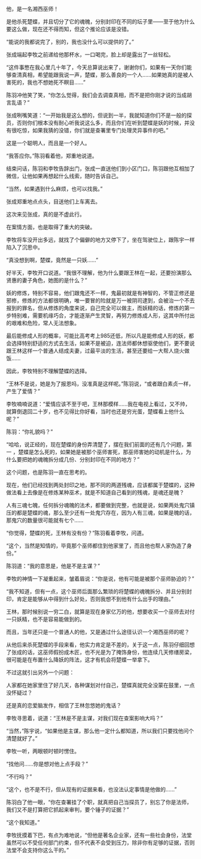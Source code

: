 他，是一名湘西巫师！

是他杀死楚蝶，并且切分了它的魂魄，分别封印在不同的坛子里——至于他为什么要这么做，现在还不得而知，但这个推论应该是没错。

“能说的我都说完了，别的，我也没什么可以提供的了。”

张成端起李牧之前递给他那杯水，一口喝完，脸上却是露出了一丝轻松。

“这件事憋在我心里几十年了，今天总算说出来了，谢谢你们，如果有一天你们能够查清真相，希望能跟我说一声，楚蝶，那么善良的一个人……如果她真的是被人害死的，我也不想她死不瞑目……”

陈羽冲他笑了笑，“你怎么觉得，我们会去调查真相，而不是把你刚才说的当成胡言乱语？”

张成咧嘴笑道：“一开始我是这么想的，但说到一半，我就知道你们不是一般的探员，否则你们根本没有耐心听我说这么多，而且你们在听到楚蝶是妖的时候，并没有很吃惊，如果我猜的没错，你们就是查署里专门处理灵异事件的吧。”

这是一个聪明人，而且是一个好人。

“我答应你。”陈羽看着他，郑重地说道。

结束问话，陈羽和李牧告辞出门，张成一直送他们到小区门口，陈羽跟他互相加了微信，让他如果再想起什么线索，随时告诉自己。

“当然，如果遇到什么麻烦，也可以找我。”

张成郑重地点点头，目送他们上车离去。

这次来见张成，真的是不虚此行。

在案情方面，也是取得了重大的突破。

李牧将车没开出多远，就找了个偏僻的地方又停下了，坐在驾驶位上，跟陈宇一样陷入了沉思中。

“真没想到啊，楚蝶，竟然是一只妖……”

好半天，李牧开口说道。“我很不理解，他为什么要跟王林在一起，还要扮演那么贤惠的妻子角色，她图的是什么？”

妖的修炼，特别不容易，他们跟鬼还不一样，鬼最初就是有神智的，不管正修还是邪修，修炼的方法都很明确，唯一要冒的险就是万一被阴司逮到，会被治一个不去报到的罪名，但从修炼的角度来说，自己完全可以做主，而妖精的话，修炼的第一步特别难，需要机缘巧合，才能逐渐产生灵智，再努力修炼成人形，这其中所付出的艰难和危险，常人无法想象。

最后能修成人形的概率，可能比高考考上985还低，所以凡是能修成人形的妖，都会选择特别舒适的方式去生活，如果不是被迫，连法师都休想驱使他们，更不要说跟王林这样一个普通人结成夫妻，过最平淡的生活，甚至还要给一大帮人烧火做饭……

因此，李牧特别不理解楚蝶的选择。

“王林不是说，她是为了报恩吗，没准真是这样呢。”陈羽说，“或者跟白素贞一样，产生了爱情？”

李牧喃喃说道：“爱情应该不至于吧，王林那模样……我在电视上看过，又不帅，就算倒退回二十岁，也不见得比你好看，当时也还是穷光蛋，楚蝶看上他什么呢？”

陈羽：“你礼貌吗？”

“哈哈，说正经的，现在楚蝶的身份弄清楚了，摆在我们前面的还有几个问题，第一 ，楚蝶是怎么死的，如果她是被那个巫师害死，那巫师害她的动机是什么，为什么要把她的魂魄拆分成几份、分别封印在不同的地方？”

这个问题，也是陈羽一直在思考的。

现在，他们已经找到两处封印之地，那不同的两道残魂，应该都属于楚蝶的，这种做法看上去像是在修炼某种巫术，就是不知道自己看到的残魂，是魂还是魄？

人有三魂七魄，任何拆分魂魄的法术，都要做到完整，也就是说，如果两处鬼穴镇压的都是楚蝶的魂，那么至少还有一处鬼穴存在，因为人有三魂，如果是魄的话，那鬼穴的数量很可能就有七个……

“你觉得，楚蝶的死，王林有没有份？”陈羽看着李牧，问道。

“这个，当然是知情的，毕竟那个巫师都住到他家里了，而且他也帮人家伪造了身份。”

陈羽道：“我的意思是，他是不是主谋？”

李牧的神情一下凝重起来，皱着眉说：“你是说，他有可能是被那个巫师胁迫的？”

“我不知道，但有一点，这个巫师后面那么繁琐的将楚蝶的魂魄拆分、并且分别封印，肯定是能够从中得到什么好处，否则我想不到他有什么出手的理由。”

王林，那时候别说一穷二白，就算是现在身家亿万的他，想要收买一个巫师去对付一只妖精，也不是容易能做到的。

而且，当年还只是一个普通人的他，又是通过什么途径认识一个湘西巫师的呢？

从他后来杀死楚蝶的手段来看，他实力肯定是不差的，关于这一点，陈羽仔细回想了张成的话，这巫师假扮成木匠，也不光是为了掩饰身份，他连续几天修缮房梁，很可能是在布置什么降妖的阵法，这才有机会将楚蝶一举拿下。

不过这就引出另外一个问题：

人家都在她家里住了好几天，各种谋划对付自己，楚蝶真就完全没蒙在鼓里，一点没怀疑过？

还是真的恋爱脑发作，相信了王林忽悠她的鬼话？

李牧寻思着，说道：“王林是不是主谋，对我们现在查案影响大吗？”

“当然，”陈宇说，“如果他是主谋，那么他一定什么都知道，所以我们只要找他问个清楚就好了。”

李牧一听，两眼顿时顿时愣住。

“找他问……你是想对他上点手段？”

“不行吗？”

“这个，也不是不行，但从现有的证据来看，也没法认定事情是他做的……”

陈羽白了他一眼，“你在查署挂了个职，就真把自己当探员了，别忘了你是法师，我们又不是打算把它抓起来审判，要个锤子的证据？”

“这个我知道。”

李牧抚摸着下巴，有点为难地说，“但他是著名企业家，还有一些社会身份，法堂虽然可以不受任何部门约束，但不代表不会受到压力，除非你有足够的证据，否则法堂不会支持你这么干的。”
